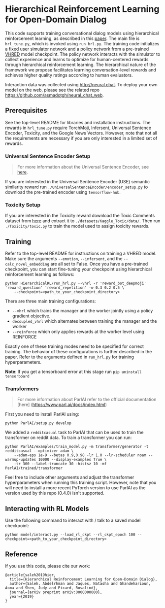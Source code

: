 # Hierarchical Reinforcement Learning for Open-Domain Dialog

This code supports training conversational dialog models using hierarchical reinforcement learning, as described in this [paper](https://arxiv.org/abs/0000000000). The main file is ```hrl_tune.py```, which is invoked using ```run_hrl.py```. The training code initializes a fixed user simulator network and a policy network from a pre-trained [VHRED](https://arxiv.org/abs/1605.06069) model checkpoint. The policy network interacts with the simulator to collect experience and learns to optimize for human-centered rewards through hierarchical reinforcement learning. The hierarchical nature of the framework we propose facilitates learning conversation-level rewards and achieves higher quality ratings according to human evaluators.   

Interaction data was collected using http://neural.chat. To deploy your own model on the web, please see the related repo https://github.com/asmadotgh/neural_chat_web.


## Prerequisites
See the top-level README for libraries and installation instructions. The rewards in ```hrl_tune.py``` require TorchMoji, Infersent, Universal Sentence Encoder, Toxicity, and the Google News Vectors. However, note that not all the requirements are necessary if you are only interested in a limited set of rewards.

### Universal Sentence Encoder Setup
> For more information about the Universal Sentence Encoder, see [here](https://tfhub.dev/google/universal-sentence-encoder-large/3).

If you are interested in the Universal Sentence Encoder (USE) semantic similarity reward run ```./UniversalSentenceEncoder/encoder_setup.py``` to download the pre-trained encoder using ```tensorflow-hub```.

### Toxicity Setup
If you are interested in the Toxicity reward download the Toxic Comments dataset from [here](https://www.kaggle.com/c/jigsaw-toxic-comment-classification-challenge/data) and extract it to ```./datasets/Kaggle_Toxic/data/```. Then run ```./Toxicity/toxic.py``` to train the model used to assign toxicity rewards.


## Training
Refer to the top-level README for instructions on training a VHRED model. Make sure the arguments ```--emotion```, ```--infersent```, and the ```--calc_novel_embedding``` are all set to False. Once you have a pre-trained checkpoint, you can start fine-tuning your checkpoint using hierarchical reinforcement learning as follows:

```
python HierarchicalRL/run_hrl.py --vhrl -r 'reward_bot_deepmoji' 'reward_question' 'reward_repetition' -w 0.3 0.2 0.5 \
    --checkpoint=<path_to_your_checkpoint_directory>
```

There are three main training configurations:
  *  ```--vhrl``` which trains the manager and the worker jointly using a policy gradient objective.
  *  ```decoupled_vhrl``` which alternates between training the manager and the worker
  *  ```--reinforce``` which only applies rewards at the worker level using REINFORCE

Exactly one of these training modes need to be specified for correct training. The behavior of these configurations is further described in the paper. Refer to the arguments defined in ```run_hrl.py``` for training hyperparameters.

**Note**: If you get a tensorboard error at this stage run ```pip uninstall tensorboard```  

### Transformers
> For more information about ParlAI refer to the official documentation [here] (https://www.parl.ai/docs/index.html)

First you need to install ParlAI using:
```
python ParlAI/setup.py develop
```

We added a ```redditcasual``` task to ParlAI that can be used to train the transformer on reddit data. To train a transformer you can run:
```
python ParlAI/examples/train_model.py -m transformer/generator -t redditcasual --optimizer adam \
    --adam-eps 1e-9 --betas 0.9,0.98 -lr 1.0 --lr-scheduler noam --warmup-updates 10000 --display-examples True \
    -tr 300 --label-truncate 30 -histsz 10 -mf ParlAI/trained/transformer
```
Feel free to include other arguments and adjust the transformer hyperparameters when running this training script. However, note that you will need to install a more recent PyTorch version to use ParlAI as the version used by this repo (0.4.0) isn't supported.

## Interacting with RL Models

Use the following command to interact with / talk to a saved model checkpoint:
```
python model/interact.py --load_rl_ckpt --rl_ckpt_epoch 100 --checkpoint=<path_to_your_checkpoint_directory>
```

## Reference
If you use this code, please cite our work:
```
@article{saleh2019hier,
  title={Hierarchical Reinforcement Learning for Open-Domain Dialog},
  author={Saleh, Abdelrhman and Jaques, Natasha and Ghandeharioun, Asma and Shen, Judy and Picard, Rosalind},
  journal={arXiv preprint arXiv:0000000000},
  year={2019}
}
```
